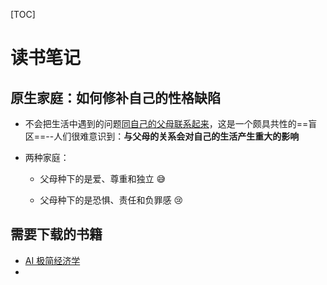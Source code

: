 [TOC]

# 读书笔记

## 原生家庭：如何修补自己的性格缺陷

- 不会把生活中遇到的问题<u>同自己的父母联系起来</u>，这是一个颇具共性的==盲区==--人们很难意识到：**与父母的关系会对自己的生活产生重大的影响**

- 两种家庭：

  - 父母种下的是爱、尊重和独立 :sweat_smile:

  - 父母种下的是恐惧、责任和负罪感 :cry:

## 需要下载的书籍

- [AI 极简经济学](<https://mlook.mobi/book/info/63081>)
- 